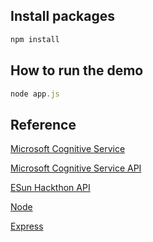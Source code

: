 ## Install packages
```js 
npm install
```

## How to run the demo
```js
node app.js
```

## Reference 
[Microsoft Cognitive Service](https://www.microsoft.com/cognitive-services/en-us/)

[Microsoft Cognitive Service API](https://www.microsoft.com/cognitive-services/en-us/documentation)

[ESun Hackthon API]()

[Node](https://nodejs.org/en/)

[Express](http://expressjs.com/zh-tw/)